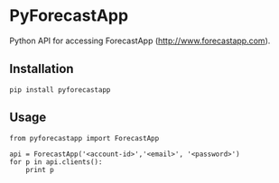 # PyForecastApp
Python API for accessing ForecastApp (http://www.forecastapp.com).

## Installation
```
pip install pyforecastapp
```

## Usage
```
from pyforecastapp import ForecastApp

api = ForecastApp('<account-id>','<email>', '<password>')
for p in api.clients():
    print p
```

